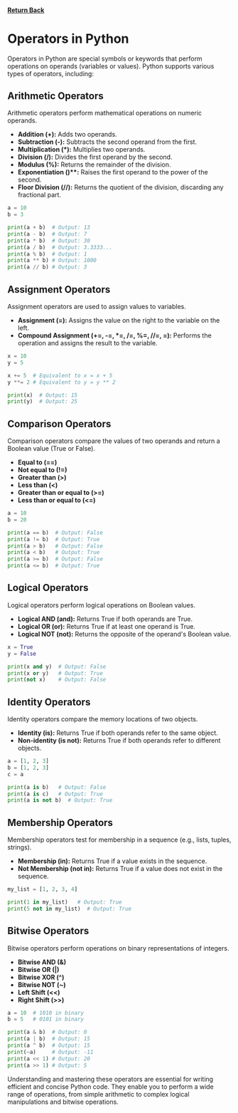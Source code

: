 #### [Return Back](../python_for_testers.md)

# Operators in Python

Operators in Python are special symbols or keywords that perform operations on operands (variables or values). Python supports various types of operators, including:

## Arithmetic Operators

Arithmetic operators perform mathematical operations on numeric operands.

- **Addition (+):** Adds two operands.
- **Subtraction (-):** Subtracts the second operand from the first.
- **Multiplication (*):** Multiplies two operands.
- **Division (/):** Divides the first operand by the second.
- **Modulus (%):** Returns the remainder of the division.
- **Exponentiation ()\**:** Raises the first operand to the power of the second.
- **Floor Division (//):** Returns the quotient of the division, discarding any fractional part.

```python
a = 10
b = 3

print(a + b)  # Output: 13
print(a - b)  # Output: 7
print(a * b)  # Output: 30
print(a / b)  # Output: 3.3333...
print(a % b)  # Output: 1
print(a ** b) # Output: 1000
print(a // b) # Output: 3
```

## Assignment Operators

Assignment operators are used to assign values to variables.

- **Assignment (=):** Assigns the value on the right to the variable on the left.
- **Compound Assignment (+=, -=, \*=, /=, %=, //=, =):** Performs the operation and assigns the result to the variable.

```python
x = 10
y = 5

x += 5  # Equivalent to x = x + 5
y **= 2 # Equivalent to y = y ** 2

print(x)  # Output: 15
print(y)  # Output: 25
```

## Comparison Operators

Comparison operators compare the values of two operands and return a Boolean value (True or False).

- **Equal to (==)**
- **Not equal to (!=)**
- **Greater than (>)**
- **Less than (<)**
- **Greater than or equal to (>=)**
- **Less than or equal to (<=)**

```python
a = 10
b = 20

print(a == b)  # Output: False
print(a != b)  # Output: True
print(a > b)   # Output: False
print(a < b)   # Output: True
print(a >= b)  # Output: False
print(a <= b)  # Output: True
```

## Logical Operators

Logical operators perform logical operations on Boolean values.

- **Logical AND (and):** Returns True if both operands are True.
- **Logical OR (or):** Returns True if at least one operand is True.
- **Logical NOT (not):** Returns the opposite of the operand's Boolean value.

```python
x = True
y = False

print(x and y)  # Output: False
print(x or y)   # Output: True
print(not x)    # Output: False
```

## Identity Operators

Identity operators compare the memory locations of two objects.

- **Identity (is):** Returns True if both operands refer to the same object.
- **Non-identity (is not):** Returns True if both operands refer to different objects.

```python
a = [1, 2, 3]
b = [1, 2, 3]
c = a

print(a is b)   # Output: False
print(a is c)   # Output: True
print(a is not b)  # Output: True
```

## Membership Operators

Membership operators test for membership in a sequence (e.g., lists, tuples, strings).

- **Membership (in):** Returns True if a value exists in the sequence.
- **Not Membership (not in):** Returns True if a value does not exist in the sequence.

```python
my_list = [1, 2, 3, 4]

print(1 in my_list)   # Output: True
print(5 not in my_list)  # Output: True
```

## Bitwise Operators

Bitwise operators perform operations on binary representations of integers.

- **Bitwise AND (&)**
- **Bitwise OR (|)**
- **Bitwise XOR (^)**
- **Bitwise NOT (~)**
- **Left Shift (<<)**
- **Right Shift (>>)**

```python
a = 10  # 1010 in binary
b = 5   # 0101 in binary

print(a & b)  # Output: 0
print(a | b)  # Output: 15
print(a ^ b)  # Output: 15
print(~a)     # Output: -11
print(a << 1) # Output: 20
print(a >> 1) # Output: 5
```

Understanding and mastering these operators are essential for writing efficient and concise Python code. They enable you to perform a wide range of operations, from simple arithmetic to complex logical manipulations and bitwise operations.
